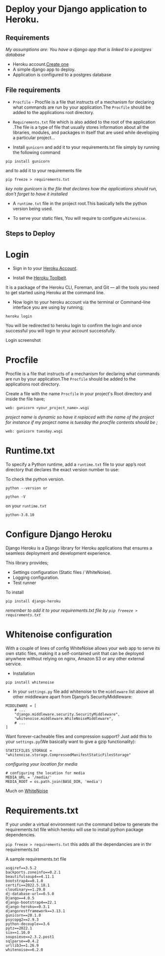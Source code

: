 # Deploy your Django application to Heroku.

## Requirements

*My assumptions are: You have a django app that is linked to a postgres database*

* Heroku account.[Create one](https://dashboard.heroku.com/)
* A simple django app to deploy.
* Application is configured to a postgres database 

## File requirements

* `Procfile` - Procfile is a file that instructs of  a mechanism for declaring what commands are run by your application.The `Procfile` should be added to the applications root directory.

* `Requirements.txt` file which is also added to the root of the application .The file is a type of file that usually stores information about all the libraries, modules, and packages in itself that are used while developing a particular project...

* Install `gunicorn` and add it to your requirements.txt file simply by running the following command 

```
pip install gunicorn
```
and to add it to your requirements file

```
pip freeze > requirements.txt
```
*key note gunicorn is the file that declares how the applications should run, don't forget to have it installed*

* A `runtime.txt` file in the project root.This basically tells the python version being used.

* To serve your static files, You will require to configure `whitenoise`.

## Steps to Deploy

# Login

* Sign in to your [Heroku Account](https://dashboard.heroku.com/).

* Install the [Heroku Toolbelt](https://devcenter.heroku.com/articles/heroku-cli).

It is  a package of the Heroku CLI, Foreman, and Git — all the tools you need to get started using Heroku at the command line.

* Now login to your heroku account via the terminal or Command-line interface you are using by running;

```
heroku login
```
You will be redirected to heroku login to confirm the login and once successful you will login to your account successfully.

Login screenshot


# Procfile

Procfile is a file that instructs of  a mechanism for declaring what commands are run by your application.The `Procfile` should be added to the applications root directory.

Create a file with the name `Procfile` in your project's Root directory and inside the file have;

```
web: gunicorn <your_project_name>.wsgi
```

*project name is dynamic so have it replaced with the name of the project for instance if my project name is tuesday the procfile contents should be ;*

```
web: gunicorn tuesday.wsgi
```

# Runtime.txt

To specify a Python runtime, add a `runtime.txt` file to your app’s root directory that declares the exact version number to use:

To check the python version.
```
python --version or
```

```
python -V
```

on your ` runtime.txt ` 

```
python-3.8.10
```

# Configure Django Heroku

Django Heroku is a Django library for Heroku applications that ensures a seamless deployment and development experience.

This library provides;

* Settings configuration (Static files / WhiteNoise).
* Logging configuration.
* Test runner

To install
```
pip install django-heroku   
```
*remember to add it to your requirements.txt file by `pip freeeze > requirements.txt`*

# Whitenoise configuration

With a couple of lines of config WhiteNoise allows your web app to serve its own static files, making it a self-contained unit that can be deployed anywhere without relying on nginx, Amazon S3 or any other external service.

* Installation

```
pip install whitenoise
```

* In your `settings.py` file add whitenoise to the `middleware` list
above all other middleware apart from Django’s SecurityMiddleware:

```
MIDDLEWARE = [
    # ...
    "django.middleware.security.SecurityMiddleware",
    "whitenoise.middleware.WhiteNoiseMiddleware",
    # ...
]
```
Want forever-cacheable files and compression support? Just add this to your `settings.py`(We basically want to give a gzip functionality):

```
STATICFILES_STORAGE = "whitenoise.storage.CompressedManifestStaticFilesStorage"
```

*configuring your location for media* 

```
# configuring the location for media
MEDIA_URL = '/media/'
MEDIA_ROOT = os.path.join(BASE_DIR, 'media')

```

Much on [WhiteNoise](http://whitenoise.evans.io/en/stable/#:~:text=Radically%20simplified%20static%20file%20serving,or%20any%20other%20external%20service.)

# Requirements.txt

If your under a virtual environment run the command below to generate the requirements.txt file which heroku will use to install python package dependencies.

`pip freeze > requirements.txt` this adds all the dependancies are in thr requirements.txt

A sample requirements.txt file

```
asgiref==3.5.2
backports.zoneinfo==0.2.1
beautifulsoup4==4.11.1
bootstrap4==0.1.0
certifi==2022.5.18.1
cloudinary==1.29.0
dj-database-url==0.5.0
Django==4.0.5
django-bootstrap4==22.1
django-heroku==0.3.1
djangorestframework==3.13.1
gunicorn==20.1.0
psycopg2==2.9.3
python-decouple==3.6
pytz==2022.1
six==1.16.0
soupsieve==2.3.2.post1
sqlparse==0.4.2
urllib3==1.26.9
whitenoise==6.2.0
```
















